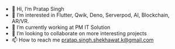 - 👋 Hi, I’m Pratap Singh
- 👀 I’m interested in Flutter, Qwik, Deno, Serverpod, AI, Blockchain, AR/VR. 
- 🌱 I’m currently working at PM IT Solution
- 💞️ I’m looking to collaborate on more interesting projects
- 📫 How to reach me pratap.singh.shekhawat.k@gmail.com

<!---
ps6067966/ps6067966 is a ✨ special ✨ repository because its `README.md` (this file) appears on your GitHub profile.
You can click the Preview link to take a look at your changes.
--->
